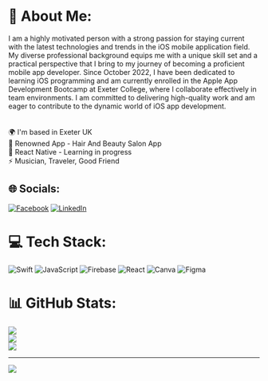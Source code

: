 # 💫 About Me:
I am a highly motivated person with a strong passion for staying current with the latest technologies and trends in the iOS mobile application field. My diverse professional background equips me with a unique skill set and a practical perspective that I bring to my journey of becoming a proficient mobile app developer. Since October 2022, I have been dedicated to learning iOS programming and am currently enrolled in the Apple App Development Bootcamp at Exeter College, where I collaborate effectively in team environments. I am committed to delivering high-quality work and am eager to contribute to the dynamic world of iOS app development.<br><br><br>🌍  I'm based in Exeter UK<br>🔭 Renowned App - Hair And Beauty Salon App<br>🌱 React Native - Learning in progress<br>⚡ Musician, Traveler, Good Friend


## 🌐 Socials:
[![Facebook](https://img.shields.io/badge/Facebook-%231877F2.svg?logo=Facebook&logoColor=white)](https://facebook.com/jarek.kaminski.73) [![LinkedIn](https://img.shields.io/badge/LinkedIn-%230077B5.svg?logo=linkedin&logoColor=white)](www.linkedin.com/in/kaminskijaroslaw) 

# 💻 Tech Stack:
![Swift](https://img.shields.io/badge/swift-F54A2A?style=for-the-badge&logo=swift&logoColor=white) ![JavaScript](https://img.shields.io/badge/javascript-%23323330.svg?style=for-the-badge&logo=javascript&logoColor=%23F7DF1E) ![Firebase](https://img.shields.io/badge/firebase-%23039BE5.svg?style=for-the-badge&logo=firebase) ![React](https://img.shields.io/badge/react-%2320232a.svg?style=for-the-badge&logo=react&logoColor=%2361DAFB) ![Canva](https://img.shields.io/badge/Canva-%2300C4CC.svg?style=for-the-badge&logo=Canva&logoColor=white) ![Figma](https://img.shields.io/badge/figma-%23F24E1E.svg?style=for-the-badge&logo=figma&logoColor=white)
# 📊 GitHub Stats:
![](https://github-readme-stats.vercel.app/api?username=elzabek86&theme=swift&hide_border=false&include_all_commits=false&count_private=false)<br/>
![](https://github-readme-streak-stats.herokuapp.com/?user=elzabek86&theme=swift&hide_border=false)<br/>
![](https://github-readme-stats.vercel.app/api/top-langs/?username=elzabek86&theme=swift&hide_border=false&include_all_commits=false&count_private=false&layout=compact)

---
[![](https://visitcount.itsvg.in/api?id=elzabek86&icon=0&color=0)](https://visitcount.itsvg.in)

